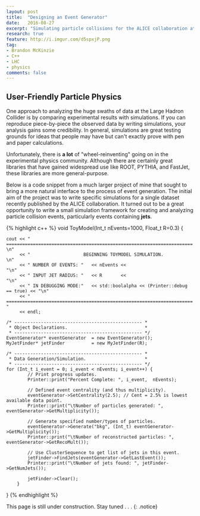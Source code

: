 ```yaml
---
layout: post
title:  "Designing an Event Generator"
date:   2016-08-27
excerpt: "Simulating particle collisions for the ALICE collaboration at the Large Hadron Collider."
research: true
feature: http://i.imgur.com/d5spxjP.png
tag:
- Brandon McKinzie
- C++
- LHC
- physics
comments: false
---
```


## User-Friendly Particle Physics

One approach to analyzing the huge swaths of data at the Large Hadron Collider is by comparing experimental results with
simulations. If you can reproduce piece-by-piece the observed data by writing simulations, your analysis gains some credibility.
In general, simulations are great testing grounds for ideas that people may have but can't exactly prove with pen and paper
calculations.

Unfortunately, there is __a lot__ of "wheel-reinventing" going on in the experimental physics community. Although there are
certainly great libraries that have gained widespread use like ROOT, PYTHIA, and FastJet, these libraries are more
general-purpose.

Below is a code snippet from a much larger project of mine that sought to bring a more natural interface to the process of event
generation. The initial aim of the project was to write specific simulations for a single dataset recently published by the ALICE
collaboration. It turned out to be a great opportunity to write a small simulation framework for creating and analyzing particle
collision events, particularly events containing __jets__.

{% highlight c++ %}
void ToyModel(Int_t nEvents=1000, Float_t R=0.3) {

    cout << " ======================================================================  \n"
         << "                    BEGINNING TOYMODEL SIMULATION.                       \n" 
         << " NUMBER OF EVENTS: "   << nEvents <<                                    "\n"
         << " INPUT JET RADIUS: "   << R       <<                                    "\n"
         << " IN DEBUGGING MODE:"   << std::boolalpha << (Printer::debug == true) << "\n"
         << " ======================================================================    " 
         << endl;

    /* ------------------------------------------------ *
     * Object Declarations.                             *
     * ------------------------------------------------ */
    EventGenerator* eventGenerator  = new EventGenerator();
    MyJetFinder* jetFinder          = new MyJetFinder(R);

    /* ------------------------------------------------ *
     * Data Generation/Simulation.                      *
     * ------------------------------------------------ */
    for (Int_t i_event = 0; i_event < nEvents; i_event++) {
            // Print progress updates.
            Printer::print("Percent Complete: ", i_event,  nEvents);
    
            // Defined event centrality (and thus multiplicity).
            eventGenerator->SetCentrality(2.5); // Cent = 2.5% is lowest available data point. 
            Printer::print("\tNumber of particles generated: ", eventGenerator->GetMultiplicity());
    
            // Generate specified number/types of particles.
            eventGenerator->Generate("bkg", (Int_t) eventGenerator->GetMultiplicity()); 
            Printer::print("\tNumber of reconstructed particles: ", eventGenerator->GetRecoMult());
    
            // Use ClusterSequence to get list of jets in this event.
            jetFinder->FindJets(eventGenerator->GetLastEvent());
            Printer::print("\tNumber of jets found: ", jetFinder->GetNumJets());
    
            jetFinder->Clear();
        }
}
{% endhighlight %}

This page is still under construction. Stay tuned . . . 
{: .notice}
